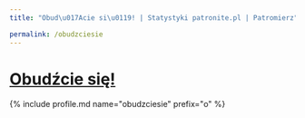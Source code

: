```yaml
---
title: "Obud\u017Acie si\u0119! | Statystyki patronite.pl | Patromierz"

permalink: /obudzciesie
---
```


# [Obudźcie się!](https://patronite.pl/obudzciesie)

{% include profile.md name="obudzciesie" prefix="o" %}
